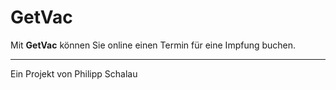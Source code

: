 # GetVac

Mit **GetVac** können Sie online einen Termin für eine Impfung buchen.
_______________________________________________________________________________________________
Ein Projekt von Philipp Schalau
